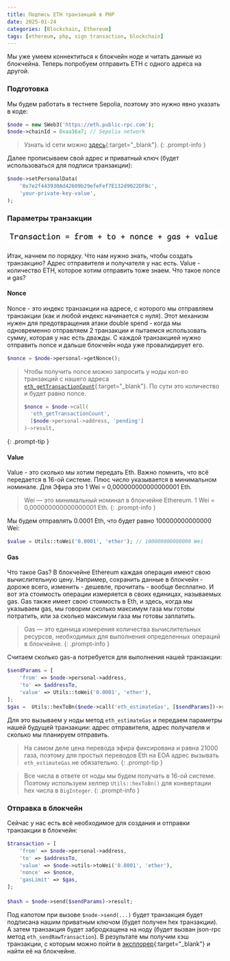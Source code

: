 ```yaml
---
title: Подпись ETH транзакций в PHP
date: 2025-01-24
categories: [Blockchain, Ethereum]
tags: [ethereum, php, sign transaction, blockchain] 
---
```


Мы уже умеем коннектиться к блокчейн ноде и читать данные из блокчейна. Теперь попробуем отправить ETH с одного адреса
на другой.

### Подготовка

Мы будем работать в тестнете Sepolia, поэтому это нужно явно указать в коде:

```php
$node = new SWeb3('https://eth.public-rpc.com');
$node->chainId = 0xaa36a7; // Sepolia network
```

>Узнать id сети можно [здесь](https://chainlist.org/chain/11155111){:target="_blank"}.
{: .prompt-info }  

Далее прописываем свой адрес и приватный ключ (будет использоваться для подписи транзакции):

```php
$node->setPersonalData(
    '0x7e2f443930Ad42609b29efeFef7E132d9022DFBc', 
    'your-private-key-value',
);
```

### Параметры транзакции

![](/assets/img/posts/eth-transaction.png)

Итак, начнем по порядку. Что нам нужно знать, чтобы создать транзакцию? Адрес отправителя и получателя у нас есть.
Value - количество ETH, которое хотим отправить тоже знаем. Что такое nonce и gas?

#### Nonce

Nonce - это индекс транзакции на адресе, с которого мы отправляем транзакции (как и любой индекс начинается с нуля). 
Этот механизм нужен для предотвращения атаки double spend - когда мы одновременно отправляем 2 транзакции и пытаемся 
использовать сумму, которая у нас есть дважды. С каждой транзакцией нужно отправить nonce и дальше блокчейн нода уже провалидирует его. 

```php
$nonce = $node->personal->getNonce();
```
>Чтобы получить nonce можно запросить у ноды кол-во транзакций с нашего адреса [`eth_getTransactionCount`](https://ethereum.org/en/developers/docs/apis/json-rpc/#eth_gettransactioncount){:target="_blank"}. 
> По сути это количество и будет равно nonce.
>```php
>$nonce = $node->call(
>   'eth_getTransactionCount',
>   [$node->personal->address, 'pending']
>)->result,
>```
{: .prompt-tip }

#### Value

Value - это сколько мы хотим передать Eth. Важно помнить, что всё передается в 16-ой системе. Плюс число указывается
в минимальном номинале. Для Эфира это 1 Wei = 0,000000000000000001 Eth. 

>Wei — это минимальный номинал в блокчейне Ethereum. 1 Wei = 0,000000000000000001 Eth.
{: .prompt-info }

Мы будем отправлять 0.0001 Eth, что будет равно 100000000000000 Wei:

```php
$value = Utils::toWei('0.0001', 'ether'); // 100000000000000 Wei
```

#### Gas

Что такое Gas? В блокчейне Ethereum каждая операция имеют свою вычислительную цену. Например, сохранить данные в 
блокчейн - дороже всего, изменить - дешевле, прочитать - вообще бесплатно. И вот эта стоимость операции измеряется
в своих единицах, называемых gas. Gas также имеет свою стоимость в Eth, и здесь, когда мы указываем gas, 
мы говорим сколько максимум газа мы готовы потратить, или за сколько максимум газа мы готовы заплатить. 

>Gas — это единица измерения количества вычислительных ресурсов, необходимых для выполнения определенных операций в блокчейне.
{: .prompt-info }

Считаем сколько gas-а потребуется для выполнения нашей транзакции:

```php
$sendParams = [
    'from' => $node->personal->address,
    'to' => $addressTo,
    'value' => Utils::toWei('0.0001', 'ether'),
];
$gas =  Utils::hexToBn($node->call('eth_estimateGas', [$sendParams])->result);
```

Для это вызываем у ноды метод `eth_estimateGas` и передаем параметры нашей будущей транзакции: адрес отправителя, 
адрес получателя и сколько мы планируем отправить. 

>На самом деле цена перевода эфира фиксирована и равна 21000 газа, поэтому для простых переводов Eth на EOA адрес
>вызывать `eth_estimateGas` не обязательно.
{: .prompt-tip }

> Все числа в ответе от ноды мы будем получать в 16-ой системе. Поэтому используем хелпер `Utils::hexToBn()` 
> для конвертации hex числа в `BigInteger`.
{: .prompt-info }

### Отправка в блокчейн

Сейчас у нас есть всё необходимое для создания и отправки транзакции в блокчейн:

```php
$transaction = [
    'from' => $node->personal->address,
    'to' => $addressTo,
    'value' => $node->utils->toWei('0.0001', 'ether'),
    'nonce' => $nonce,
    'gasLimit' => $gas, 
];

$hash = $node->send($sendParams)->result;
```

Под капотом при вызове `$node->send(...)` будет транзакция будет подписана нашим приватным ключом (будет получен
hex транзакции). А затем транзакция будет забродкащена на ноду (будет вызван json-rpc метод `eth_sendRawTransaction`). В
результате мы получим хэш транзакции, с которым можно пойти в [эксплорер](https://sepolia.etherscan.io){:target="_blank"}
и найти её на блокчейне.
